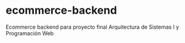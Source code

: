 # ecommerce-backend
Ecommerce backend para proyecto final Arquitectura de Sistemas I y Programación Web
